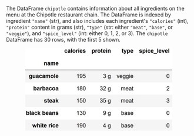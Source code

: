 The DataFrame `chipotle` contains information about all ingredients on the menu at the Chipotle restaurant chain. The DataFrame is indexed by ingredient `"name"` (str), and also includes each ingredient's `"calories"` (int), `"protein"` content in grams (str), `"type"` (str: either `"meat"`, `"base"`, or `"veggie"`), and `"spice_level"` (int: either 0, 1, 2, or 3). The `chipotle` DataFrame has 30 rows, with the first 5 shown.

<center><img src="https://raw.githubusercontent.com/dsc-courses/practice.dsc10.com/refs/heads/master/assets/images/fa25-quizzes/quiz2df.jpg" width=400></center>
